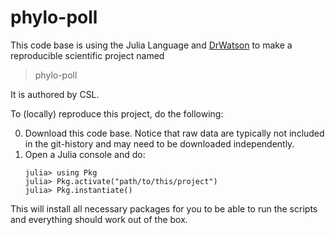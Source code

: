 # phylo-poll

This code base is using the Julia Language and [DrWatson](https://juliadynamics.github.io/DrWatson.jl/stable/)
to make a reproducible scientific project named
> phylo-poll

It is authored by CSL.

To (locally) reproduce this project, do the following:

0. Download this code base. Notice that raw data are typically not included in the
   git-history and may need to be downloaded independently.
1. Open a Julia console and do:
   ```
   julia> using Pkg
   julia> Pkg.activate("path/to/this/project")
   julia> Pkg.instantiate()
   ```

This will install all necessary packages for you to be able to run the scripts and
everything should work out of the box.
